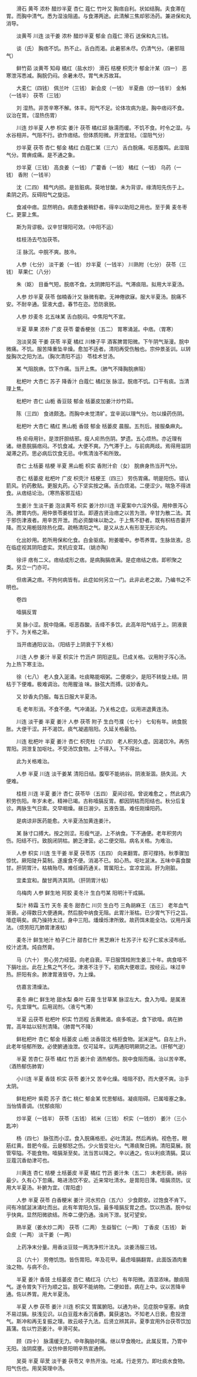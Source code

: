 <!-- { "loadSidebar": true } -->
　　滑石 黄芩 浓朴 醋炒半夏 杏仁 蔻仁 竹叶又 胸痞自利。状如结胸。夫食滞在胃。而胸中清气。悉为湿浊阻遏。与食滞两途。此清解三焦却邪汤药。兼进保和丸消导。

　　淡黄芩 川连 淡干姜 浓朴 醋炒半夏 郁金 白蔻仁 滑石 送保和丸三钱。

　　谈（氏） 胸痞不饥。热不止。舌白而渴。此暑邪未尽。仍清气分。（暑邪阻气）

　　鲜竹茹 淡黄芩 知母 橘红（盐水炒） 滑石 桔梗 枳壳汁 郁金汁某（四一） 恶寒泄泻悉减。胸脘仍闷。余暑未尽。胃气未苏故耳。

　　大麦仁（四钱） 佩兰叶（三钱） 新会皮（一钱） 半夏曲（炒一钱半） 金斛（一钱半） 茯苓（三钱）

　　刘 湿热。非苦辛寒不解。体丰。阳气不足。论体攻病为是。胸中痞闷不食。议治在胃。（湿热伤胃）

　　川连 炒半夏 人参 枳实 姜汁 茯苓 橘红邱 脉濡而缓。不饥不食。时令之湿。与水谷相并。气阻不行。欲作痞结。但体质阳微。开泄宜轻。（湿阻气分）

　　炒半夏 茯苓 杏仁 郁金 橘红 白蔻仁某（三六） 舌白脘痛。呕恶腹鸣。此湿阻气分。胃痹成痛。是不通之象。

　　炒半夏（三钱） 高良姜（一钱） 广藿香（一钱） 橘红（一钱） 乌药（一钱） 香附（一钱半）

　　沈（二四） 精气内损。是皆脏病。萸地甘酸。未为背谬。缘清阳先伤于上。柔阴之药。反碍阳气之旋运。

　　食减中痞。显然明白。病患食姜稍舒者。得辛以助阳之用也。至于黄 麦冬枣仁。更蒙上焦。

　　斯为背谬极。议辛甘理阳可效。（中阳不运）

　　桂枝汤去芍加茯苓。

　　汪 脉沉。中脘不爽。肢冷。

　　人参（七分） 淡干姜（一钱） 炒半夏（一钱半） 川熟附（七分） 茯苓（三钱） 草果仁（八分）

　　朱（妪） 目垂气短。脘痞不食。太阴脾阳不运。气滞痰阻。拟用大半夏汤。

　　人参 炒半夏 茯苓 伽楠香汁又 脉微有歇。无神倦欲寐。服大半夏汤。脘痛不安。不耐辛通。营液大虚。春节在迩。恐防衰脱。

　　人参 炒麦冬 北五味某 舌白脘闷。中焦阳气不宣。

　　半夏 草果 浓朴 广皮 茯苓 藿香梗张（五二） 胃寒涌涎。中痞。（胃寒）

　　泡淡吴萸 干姜 茯苓 半夏 橘红 川楝子平 酒客脾胃阳微。下午阴气渐漫。脘中微痛。不饥。服苦降重坠辛燥。愈加不适者。清阳再受伤触也。宗仲景圣训。以转旋胸次之阳为法。（胸次清阳不运） 苓桂术甘汤。

　　某 气阻脘痹。饮下作痛。当开上焦。（肺气不降胸脘痹阻）

　　枇杷叶 大杏仁 苏子 降香汁 白蔻仁 橘红张 脉涩。脘痞不饥。口干有痰。当清理上焦。

　　枇杷叶 杏仁 山栀 香豆豉 郁金 栝蒌皮加姜汁炒竹茹。

　　陈（三四） 食进颇逸。而胸中未觉清旷。宜辛润以理气分。勿以燥药伤阴。

　　枇杷叶 大杏仁 橘红 黑山栀 香豉 郁金 栝蒌皮 晨服。五剂后。接服桑麻丸。

　　杨 疟母用针。是泄肝胆结邪。瘦人疟热伤阴。梦遗。五心烦热。亦近理有诸。继患脘膈痞闷。不饥食减。大便不爽。乃气滞于上。与前病两歧。焉得用滋阴凝滞之药。思必病后饮食无忌。中焦清浊不和所致。

　　杏仁 土栝蒌 桔梗 半夏 黑山栀 枳实 香附汁俞（女） 脘痹身热当开气分。

　　杏仁 栝蒌皮 枇杷叶 广皮 枳壳汁 桔梗王（四三） 劳伤胃痛。明是阳伤。错认箭风。钓药敷贴。更服丸药。心下坚实按之痛。舌白烦渴。二便涩少。喘急不得进食。从痞结论治。（寒热客邪互结）

　　生姜汁 生淡干姜 泡淡黄芩 枳实 姜汁炒川连 半夏案中六淫外侵。用仲景泻心汤。脾胃内伤。用仲景苓姜桂甘法。即遵古贤治痞之以苦为泄。辛甘为散二法。其于邪伤津液者。用辛苦开泄。而必资酸味以助之。于上焦不舒者。既有枳桔杏蒌开降。而又用栀豉除热化腐。疏畅清阳之气。是又从古人有形至无形论内。

　　化出妙用。若所用保和化食。白金驱痰。附姜暖中。参苓养胃。生脉敛液。总在临症视其阴阳虚实。灵机应变耳。（姚亦陶）

　　徐评 痞有二义。痞结成形之痞。是病胸膈痞满。是症痞结之痞。即积聚之类。另立一门亦可。

　　但痞满之痞。不拘何病皆有。此症如何另立一门。此非此老之故。乃编书之不明也。

　　卷四

　　噎膈反胃

　　吴 脉小涩。脘中隐痛。呕恶吞酸。舌绛不多饮。此高年阳气结于上。阴液衰于下。为关格之渐。

　　当开痞通阳议治。（阳结于上阴衰于下关格）

　　川连 人参 姜汁 半夏 枳实汁 竹沥卢 阴阳逆乱。已成关格。议用附子泻心汤。为上热下寒主治。

　　徐（七八） 老人食入涎涌。吐痰略能咽粥。二便艰少。是阳不转旋上结。阴枯于下便难。极难调治。勿用腥油 味。脉弦大而搏。议妙香丸。

　　又 妙香丸仍服。每五日服大半夏汤。

　　毛 老年形消。不食不便。气冲涌涎。乃关格之症。议用进退黄连汤。

　　川连 淡干姜 半夏 姜汁 人参 茯苓 附子 生白芍濮（七十） 七旬有年。纳食脘胀。大便干涩。并不渴饮。痰气凝遏阻阳。久延关格最怕。

　　川连 枇杷叶 半夏 姜汁 杏仁 枳壳杜（六四） 老人积劳久虚。因渴饮冷。再伤胃阳。洞泄复加呕吐。不受汤饮食物。上不得入。下不得出。

　　此为关格难治。

　　人参 半夏 川连 淡干姜某 清阳日结。腹窄不能纳谷。阴液渐涸。肠失润。大便难。

　　桂枝 川连 半夏 姜汁 杏仁 茯苓毕（五四） 夏间诊视。曾说难愈之 。然此病乃积劳伤阳。年岁未老。精神已竭。古称噎膈反胃。都因阴枯而阳结也。秋分后复诊。两脉生气日索。交早咽燥。昼日溺少。五液告涸。难任刚燥阳药。

　　是病谅非医药能愈。大半夏汤加黄连姜汁。

　　某 脉寸口搏大。按之则涩。形瘦气逆。上不纳食。下不通便。老年积劳内伤。阳结不行。致脘闭阴枯。腑乏津营。必二便交阻。病名关格。为难治。

　　人参 枳实 川连 生干姜 半夏 茯苓苏（五四） 向来翻胃。原可撑持。秋季骤加惊忧。厥阳陡升莫制。遂废食不便。消渴不已。如心热。呕吐涎沫。五味中喜食酸甘。肝阴胃汁。枯槁殆尽。难任燥药通关。胃属阳土。宜凉宜润。肝为刚脏。

　　宜柔宜和。酸甘两济其阴。（肝阴胃汁枯）

　　乌梅肉 人参 鲜生地 阿胶 麦冬汁 生白芍某 阳明汁干成膈。

　　梨汁 柿霜 玉竹 天冬 麦冬 甜杏仁 川贝 生白芍 三角胡麻王（五三） 老年血气渐衰。必得数日大便通爽。然后脘中纳食无阻。此胃汁渐枯。已少胃气下行之旨。噎症萌矣。病乃操持太过。身中三阳。燔燥烁津所致。故药饵未能全功。议用丹溪法。（烦劳阳亢肺胃津液枯）

　　麦冬汁 鲜生地汁 柏子仁汁 甜杏仁什 黑芝麻汁 杜苏子汁 松子仁浆水浸布纸。绞汁滤清。炖自然膏。

　　马（六十） 劳心劳力经营。向老自衰。平日服饵桂附生姜三十年。病食噎不下膈吐出。此在上焦之气不化。津液不注于下。初病大便艰涩。按经云。味过辛热。肝阳有余。肺津胃液皆夺。为上燥。

　　仿嘉言清燥法。

　　麦冬 麻仁 鲜生地 甜水梨 桑叶 石膏 生甘草某 脉涩左大。食入为噎。是属液亏。先宜理气。后用润剂。（液亏气滞）

　　半夏 云茯苓 枇杷叶 枳实 竹沥程 舌黄微渴。痰多咳逆。食下欲噎。病在肺胃。高年姑以轻剂清降。（肺胃气不降）

　　鲜枇杷叶 杏仁 郁金 栝蒌皮 山栀 淡香豉沈 格拒食物。涎沫逆气。自左上升。此老年悒郁所致。必使腑通浊泄。仅可延年。议两通阳明厥阴之法。（肝郁气逆）

　　半夏 苦杏仁 茯苓 橘红 竹沥 姜汁俞 酒热郁伤。脘中食阻而痛。治以苦辛寒。（酒热郁伤肺胃）

　　小川连 半夏 香豉 枳实 茯苓 姜汁又 苦辛化燥。噎阻不舒。而大便不爽。治手太阴。

　　鲜枇杷叶 紫菀 苏子 杏仁 桃仁 郁金某 忧思郁结。凝痰阻碍。已属噎塞之象。当怡情善调。（忧郁痰阻）

　　炒半夏（一钱半） 茯苓（五钱） 秫米（三钱） 枳实（一钱炒） 姜汁（三小匙冲）

　　杨（四七） 脉弦而小涩。食入脘痛格拒。必吐清涎。然后再纳。视色苍。眼筋红黄。昔肥今瘦。云是郁怒之伤。少火皆变壮火。气滞痰聚日拥。清阳莫展。脘管窄隘。不能食物。噎膈渐至矣。法当苦以降之。辛以通之。佐以利痰清膈。莫以豆蔻沉香劫津可也。

　　川黄连 杏仁 桔梗 土栝蒌皮 半夏 橘红 竹沥 姜汁朱（五二） 未老形衰。纳谷最少。久有心下忽痛。略进汤饮不安。近来常吐清水。是胃阳日薄。噎膈须防。议用大半夏汤。补腑为宜。（胃阳虚）

　　人参 半夏 茯苓 白香粳米 姜汁 河水煎白（五六） 少食颇安。过饱食不肯下。间有冷腻涎沫涌吐而出。此有年胃阳久馁。最多噎膈反胃之虑。饮以热酒。脘中似乎快爽。显然阳微欲结。所幸二便仍通。浊尚下泄。犹可望安。

　　熟半夏（姜水炒二两） 茯苓（二两） 生益智仁（一两） 丁香皮（五钱） 新会皮（一两） 淡干姜（一两）

　　上药净末分量。用香淡豆豉一两洗净煎汁法丸。淡姜汤服三钱。

　　吕（六十） 劳倦饥饱。皆伤胃阳。年及花甲。最虑噎膈翻胃。此面饭酒肉重浊之物。与病不合。

　　半夏 姜汁 香豉 土栝蒌皮 杏仁 橘红冯（六七） 有年阳微。酒湿浓味。酿痰阻气。遂令胃失下行为顺之旨。脘窄不能纳物。二便如昔。病在上中。议以苦降辛通。佐以养胃。用大半夏汤。

　　半夏 人参 茯苓 姜汁 川连 枳实又 胃属腑阳。以通为补。见症脘中窒塞。纳食不易过膈。肤浅见识。以白豆蔻木香沉香麝。冀获速功。不知老人日衰。愈投泄气。斯冲和再无复振之理。故云岐子九法。后贤立辨其非。夏季宜用外台茯苓饮加菖蒲。佐以竹沥姜汁。辛滑可矣。

　　顾（四十） 脉濡缓无力。中年胸胁时痛。继以早食晚吐。此属反胃。乃胃中无阳。浊阴腐壅。议仿仲景阳明辛热宣通例。

　　吴萸 半夏 荜茇 淡干姜 茯苓又 辛热开浊。吐减。行走劳力。即吐痰水食物。阳气伤也。用吴萸理中汤。

